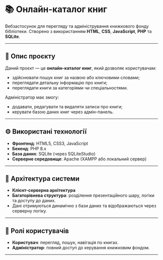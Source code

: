 # 📚 Онлайн-каталог книг

Вебзастосунок для перегляду та адміністрування книжкового фонду бібліотеки. Створено з використанням **HTML**, **CSS**, **JavaScript**, **PHP** та **SQLite**.

---

## 📌 Опис проєкту

Даний проєкт — це **онлайн-каталог книг**, який дозволяє користувачам:

- здійснювати пошук книг за назвою або ключовими словами;
- переглядати детальну інформацію про книги;
- переглядати книги за категоріями чи спеціальностями.

Адміністратор має змогу:

- додавати, редагувати та видаляти записи про книги;
- керувати базою даних книг через адмін-панель.

---

## ⚙️ Використані технології

- **Фронтенд**: HTML5, CSS3, JavaScript
- **Бекенд**: PHP 8.x
- **База даних**: SQLite (через SQLiteStudio)
- **Серверне середовище**: Apache (XAMPP або локальний сервер)

---

## 🧱 Архітектура системи

- **Клієнт-серверна архітектура**
- **Багаторівнева структура**: розділення презентаційного шару, логіки та доступу до даних.
- Дані отримуються динамічно з бази даних та відображаються через серверну логіку.

---

## 🔐 Ролі користувачів

- **Користувач**: перегляд, пошук, навігація по книгах.
- **Адміністратор**: повний доступ до керування книжковим фондом.

---
